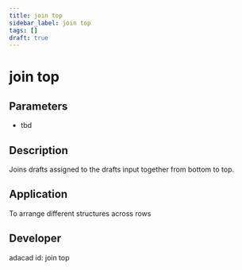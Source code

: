 ```yaml
---
title: join top
sidebar_label: join top
tags: []
draft: true
---
```

# join top
<!--![file](./img/join top.png)-->
## Parameters
- tbd
## Description
Joins drafts assigned to the drafts input together from bottom to top.
## Application
To arrange different structures across rows
## Developer
adacad id: join top
